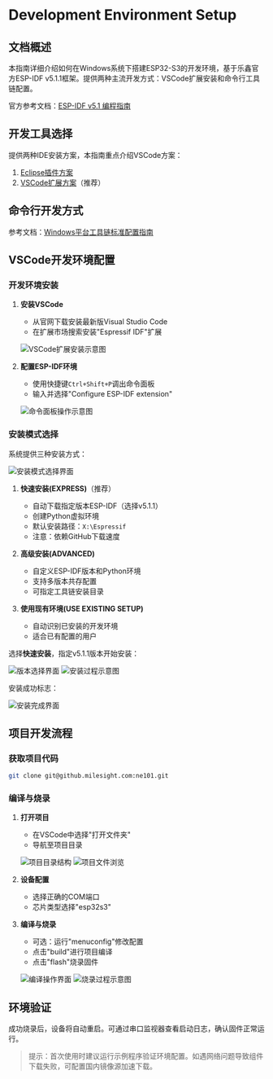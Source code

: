 # Development Environment Setup

## 文档概述

本指南详细介绍如何在Windows系统下搭建ESP32-S3的开发环境，基于乐鑫官方ESP-IDF v5.1.1框架。提供两种主流开发方式：VSCode扩展安装和命令行工具链配置。

官方参考文档：[ESP-IDF v5.1 编程指南](https://docs.espressif.com/projects/esp-idf/en/release-v5.1/esp32s3/get-started/index.html)

## 开发工具选择

提供两种IDE安装方案，本指南重点介绍VSCode方案：

1. [Eclipse插件方案](https://github.com/espressif/idf-eclipse-plugin/blob/master/README.md)
2. [VSCode扩展方案](https://github.com/espressif/vscode-esp-idf-extension/blob/master/docs/tutorial/install.md)（推荐）

## 命令行开发方式

参考文档：[Windows平台工具链标准配置指南](https://docs.espressif.com/projects/esp-idf/en/release-v5.1/esp32s3/get-started/windows-setup.html)

## VSCode开发环境配置

### 开发环境安装

1. **安装VSCode**
   - 从官网下载安装最新版Visual Studio Code
   - 在扩展市场搜索安装"Espressif IDF"扩展

   ![VSCode扩展安装示意图](/img/NE101_Setup_idf1.png)

2. **配置ESP-IDF环境**
   - 使用快捷键`Ctrl+Shift+P`调出命令面板
   - 输入并选择"Configure ESP-IDF extension"

   ![命令面板操作示意图](/img/NE101_Setup_idf2.png)

### 安装模式选择

系统提供三种安装方式：

![安装模式选择界面](/img/NE101_Setup_idf3.png)

1. **快速安装(EXPRESS)**（推荐）
   - 自动下载指定版本ESP-IDF（选择v5.1.1）
   - 创建Python虚拟环境
   - 默认安装路径：`X:\Espressif`
   - 注意：依赖GitHub下载速度

2. **高级安装(ADVANCED)**
   - 自定义ESP-IDF版本和Python环境
   - 支持多版本共存配置
   - 可指定工具链安装目录

3. **使用现有环境(USE EXISTING SETUP)**
   - 自动识别已安装的开发环境
   - 适合已有配置的用户

选择**快速安装**，指定v5.1.1版本开始安装：

![版本选择界面](/img/NE101_Setup_idf4.png)
![安装过程示意图](/img/NE101_Setup_idf5.png)

安装成功标志：

![安装完成界面](/img/NE101_Setup_idf6.png)

## 项目开发流程

### 获取项目代码

```bash
git clone git@github.milesight.com:ne101.git
```

### 编译与烧录

1. **打开项目**
   - 在VSCode中选择"打开文件夹"
   - 导航至项目目录

   ![项目目录结构](/img/NE101_CodeList.png)
   ![项目文件浏览](/img/NE101_CodeList1.png)

2. **设备配置**
   - 选择正确的COM端口
   - 芯片类型选择"esp32s3"

3. **编译与烧录**
   - 可选：运行"menuconfig"修改配置
   - 点击"build"进行项目编译
   - 点击"flash"烧录固件

   ![编译操作界面](/img/NE101_Setup_idf7.png)
   ![烧录过程示意图](/img/NE101_flash_vscode.png)

## 环境验证

成功烧录后，设备将自动重启。可通过串口监视器查看启动日志，确认固件正常运行。

> 提示：首次使用时建议运行示例程序验证环境配置。如遇网络问题导致组件下载失败，可配置国内镜像源加速下载。